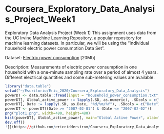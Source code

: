 # Coursera_Exploratory_Data_Analysis_Project_Week1
Exploratory Data Analysis Project (Week 1)
This assignment uses data from the UC Irvine Machine Learning Repository, a popular repository for machine learning datasets. In particular, we will be using the “Individual household electric power consumption Data Set”.


Dataset: 
[Electric power consumption](https://d396qusza40orc.cloudfront.net/exdata%2Fdata%2Fhousehold_power_consumption.zip) [20Mb]


Description: Measurements of electric power consumption in one household with a one-minute sampling rate over a period of almost 4 years. Different electrical quantities and some sub-metering values are available.
```R
library("data.table")
setwd("~/Escritorio/Eric_2020/Coursera_Exploratory_Data_Analysis")
powerDT <- data.table::fread(input = "household_power_consumption.txt", na.strings="?")
powerDT[, Global_active_power := lapply(.SD, as.numeric), .SDcols = c("Global_active_power")]
powerDT[, Date := lapply(.SD, as.Date, "%d/%m/%Y"), .SDcols = c("Date")]
powerDT <- powerDT[(Date >= "2007-02-01") & (Date <= "2007-02-02")]
png("plot1.png", width=480, height=480)
hist(powerDT[, Global_active_power], main="Global Active Power", xlab="Global Active Power (kilowatts)", ylab="Frequency", col="Red")
dev.off()
![](https://github.com/ericridderstrom/Coursera_Exploratory_Data_Analysis_Project_Week1/blob/master/plot1.png)
